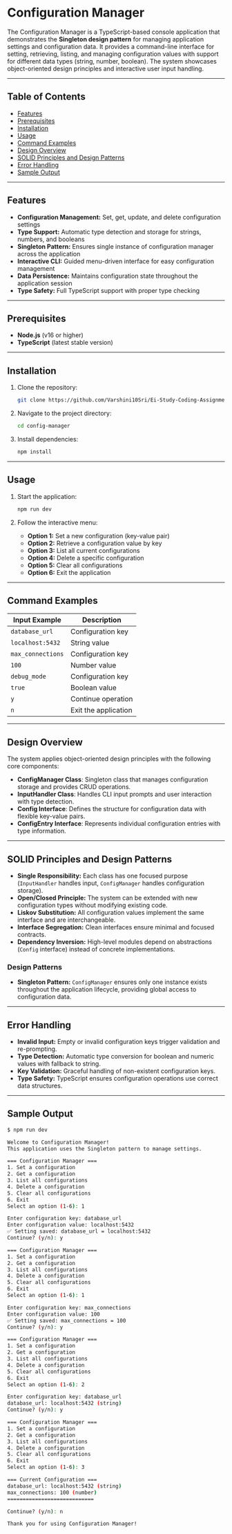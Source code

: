 # Configuration Manager

The Configuration Manager is a TypeScript-based console application that demonstrates the **Singleton design pattern** for managing application settings and configuration data. It provides a command-line interface for setting, retrieving, listing, and managing configuration values with support for different data types (string, number, boolean). The system showcases object-oriented design principles and interactive user input handling.

---

## Table of Contents

* [Features](#features)
* [Prerequisites](#prerequisites)
* [Installation](#installation)
* [Usage](#usage)
* [Command Examples](#command-examples)
* [Design Overview](#design-overview)
* [SOLID Principles and Design Patterns](#solid-principles-and-design-patterns)
* [Error Handling](#error-handling)
* [Sample Output](#sample-output)

---

## Features

* **Configuration Management:** Set, get, update, and delete configuration settings
* **Type Support:** Automatic type detection and storage for strings, numbers, and booleans
* **Singleton Pattern:** Ensures single instance of configuration manager across the application
* **Interactive CLI:** Guided menu-driven interface for easy configuration management
* **Data Persistence:** Maintains configuration state throughout the application session
* **Type Safety:** Full TypeScript support with proper type checking

---

## Prerequisites

* **Node.js** (v16 or higher)
* **TypeScript** (latest stable version)

---

## Installation

1. Clone the repository:

   ```bash
   git clone https://github.com/Varshini10Sri/Ei-Study-Coding-Assignment
   ```

2. Navigate to the project directory:

   ```bash
   cd config-manager
   ```

3. Install dependencies:

   ```bash
   npm install
   ```

---

## Usage

1. Start the application:

   ```bash
   npm run dev
   ```

2. Follow the interactive menu:

   * **Option 1:** Set a new configuration (key-value pair)
   * **Option 2:** Retrieve a configuration value by key
   * **Option 3:** List all current configurations
   * **Option 4:** Delete a specific configuration
   * **Option 5:** Clear all configurations
   * **Option 6:** Exit the application

---

## Command Examples

| Input Example | Description             |
| ------------- | ----------------------- |
| `database_url` | Configuration key       |
| `localhost:5432` | String value           |
| `max_connections` | Configuration key       |
| `100`         | Number value            |
| `debug_mode`  | Configuration key       |
| `true`        | Boolean value           |
| `y`           | Continue operation      |
| `n`           | Exit the application    |

---

## Design Overview

The system applies object-oriented design principles with the following core components:

* **ConfigManager Class**: Singleton class that manages configuration storage and provides CRUD operations.
* **InputHandler Class**: Handles CLI input prompts and user interaction with type detection.
* **Config Interface**: Defines the structure for configuration data with flexible key-value pairs.
* **ConfigEntry Interface**: Represents individual configuration entries with type information.

---

## SOLID Principles and Design Patterns

* **Single Responsibility:** Each class has one focused purpose (`InputHandler` handles input, `ConfigManager` handles configuration storage).
* **Open/Closed Principle:** The system can be extended with new configuration types without modifying existing code.
* **Liskov Substitution:** All configuration values implement the same interface and are interchangeable.
* **Interface Segregation:** Clean interfaces ensure minimal and focused contracts.
* **Dependency Inversion:** High-level modules depend on abstractions (`Config` interface) instead of concrete implementations.

### Design Patterns

* **Singleton Pattern:** `ConfigManager` ensures only one instance exists throughout the application lifecycle, providing global access to configuration data.

---

## Error Handling

* **Invalid Input:** Empty or invalid configuration keys trigger validation and re-prompting.
* **Type Detection:** Automatic type conversion for boolean and numeric values with fallback to string.
* **Key Validation:** Graceful handling of non-existent configuration keys.
* **Type Safety:** TypeScript ensures configuration operations use correct data structures.

---

## Sample Output

```bash
$ npm run dev

Welcome to Configuration Manager!
This application uses the Singleton pattern to manage settings.

=== Configuration Manager ===
1. Set a configuration
2. Get a configuration
3. List all configurations
4. Delete a configuration
5. Clear all configurations
6. Exit
Select an option (1-6): 1

Enter configuration key: database_url
Enter configuration value: localhost:5432
✅ Setting saved: database_url = localhost:5432
Continue? (y/n): y

=== Configuration Manager ===
1. Set a configuration
2. Get a configuration
3. List all configurations
4. Delete a configuration
5. Clear all configurations
6. Exit
Select an option (1-6): 1

Enter configuration key: max_connections
Enter configuration value: 100
✅ Setting saved: max_connections = 100
Continue? (y/n): y

=== Configuration Manager ===
1. Set a configuration
2. Get a configuration
3. List all configurations
4. Delete a configuration
5. Clear all configurations
6. Exit
Select an option (1-6): 2

Enter configuration key: database_url
database_url: localhost:5432 (string)
Continue? (y/n): y

=== Configuration Manager ===
1. Set a configuration
2. Get a configuration
3. List all configurations
4. Delete a configuration
5. Clear all configurations
6. Exit
Select an option (1-6): 3

=== Current Configuration ===
database_url: localhost:5432 (string)
max_connections: 100 (number)
============================

Continue? (y/n): n

Thank you for using Configuration Manager!
```

